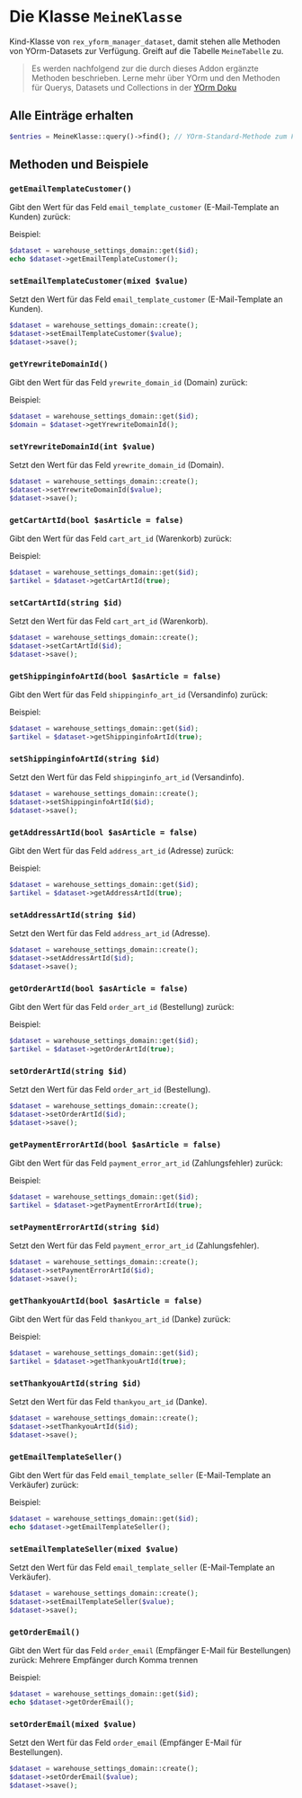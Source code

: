 # Die Klasse `MeineKlasse`

Kind-Klasse von `rex_yform_manager_dataset`, damit stehen alle Methoden von YOrm-Datasets zur Verfügung. Greift auf die Tabelle `MeineTabelle` zu.

> Es werden nachfolgend zur die durch dieses Addon ergänzte Methoden beschrieben. Lerne mehr über YOrm und den Methoden für Querys, Datasets und Collections in der [YOrm Doku](https://github.com/yakamara/yform/blob/master/docs/04_yorm.md)

## Alle Einträge erhalten

```php
$entries = MeineKlasse::query()->find(); // YOrm-Standard-Methode zum Finden von Einträgen, lässt sich mit where(), Limit(), etc. einschränken und Filtern.
```

## Methoden und Beispiele

### `getEmailTemplateCustomer()`

Gibt den Wert für das Feld `email_template_customer` (E-Mail-Template an Kunden) zurück:

Beispiel:

```php
$dataset = warehouse_settings_domain::get($id);
echo $dataset->getEmailTemplateCustomer();
```

### `setEmailTemplateCustomer(mixed $value)`

Setzt den Wert für das Feld `email_template_customer` (E-Mail-Template an Kunden).

```php
$dataset = warehouse_settings_domain::create();
$dataset->setEmailTemplateCustomer($value);
$dataset->save();
```

### `getYrewriteDomainId()`

Gibt den Wert für das Feld `yrewrite_domain_id` (Domain) zurück:

Beispiel:

```php
$dataset = warehouse_settings_domain::get($id);
$domain = $dataset->getYrewriteDomainId();
```

### `setYrewriteDomainId(int $value)`

Setzt den Wert für das Feld `yrewrite_domain_id` (Domain).

```php
$dataset = warehouse_settings_domain::create();
$dataset->setYrewriteDomainId($value);
$dataset->save();
```

### `getCartArtId(bool $asArticle = false)`

Gibt den Wert für das Feld `cart_art_id` (Warenkorb) zurück:

Beispiel:

```php
$dataset = warehouse_settings_domain::get($id);
$artikel = $dataset->getCartArtId(true);
```

### `setCartArtId(string $id)`

Setzt den Wert für das Feld `cart_art_id` (Warenkorb).

```php
$dataset = warehouse_settings_domain::create();
$dataset->setCartArtId($id);
$dataset->save();
```

### `getShippinginfoArtId(bool $asArticle = false)`

Gibt den Wert für das Feld `shippinginfo_art_id` (Versandinfo) zurück:

Beispiel:

```php
$dataset = warehouse_settings_domain::get($id);
$artikel = $dataset->getShippinginfoArtId(true);
```

### `setShippinginfoArtId(string $id)`

Setzt den Wert für das Feld `shippinginfo_art_id` (Versandinfo).

```php
$dataset = warehouse_settings_domain::create();
$dataset->setShippinginfoArtId($id);
$dataset->save();
```

### `getAddressArtId(bool $asArticle = false)`

Gibt den Wert für das Feld `address_art_id` (Adresse) zurück:

Beispiel:

```php
$dataset = warehouse_settings_domain::get($id);
$artikel = $dataset->getAddressArtId(true);
```

### `setAddressArtId(string $id)`

Setzt den Wert für das Feld `address_art_id` (Adresse).

```php
$dataset = warehouse_settings_domain::create();
$dataset->setAddressArtId($id);
$dataset->save();
```

### `getOrderArtId(bool $asArticle = false)`

Gibt den Wert für das Feld `order_art_id` (Bestellung) zurück:

Beispiel:

```php
$dataset = warehouse_settings_domain::get($id);
$artikel = $dataset->getOrderArtId(true);
```

### `setOrderArtId(string $id)`

Setzt den Wert für das Feld `order_art_id` (Bestellung).

```php
$dataset = warehouse_settings_domain::create();
$dataset->setOrderArtId($id);
$dataset->save();
```

### `getPaymentErrorArtId(bool $asArticle = false)`

Gibt den Wert für das Feld `payment_error_art_id` (Zahlungsfehler) zurück:

Beispiel:

```php
$dataset = warehouse_settings_domain::get($id);
$artikel = $dataset->getPaymentErrorArtId(true);
```

### `setPaymentErrorArtId(string $id)`

Setzt den Wert für das Feld `payment_error_art_id` (Zahlungsfehler).

```php
$dataset = warehouse_settings_domain::create();
$dataset->setPaymentErrorArtId($id);
$dataset->save();
```

### `getThankyouArtId(bool $asArticle = false)`

Gibt den Wert für das Feld `thankyou_art_id` (Danke) zurück:

Beispiel:

```php
$dataset = warehouse_settings_domain::get($id);
$artikel = $dataset->getThankyouArtId(true);
```

### `setThankyouArtId(string $id)`

Setzt den Wert für das Feld `thankyou_art_id` (Danke).

```php
$dataset = warehouse_settings_domain::create();
$dataset->setThankyouArtId($id);
$dataset->save();
```

### `getEmailTemplateSeller()`

Gibt den Wert für das Feld `email_template_seller` (E-Mail-Template an Verkäufer) zurück:

Beispiel:

```php
$dataset = warehouse_settings_domain::get($id);
echo $dataset->getEmailTemplateSeller();
```

### `setEmailTemplateSeller(mixed $value)`

Setzt den Wert für das Feld `email_template_seller` (E-Mail-Template an Verkäufer).

```php
$dataset = warehouse_settings_domain::create();
$dataset->setEmailTemplateSeller($value);
$dataset->save();
```

### `getOrderEmail()`

Gibt den Wert für das Feld `order_email` (Empfänger E-Mail für Bestellungen) zurück: Mehrere Empfänger durch Komma trennen

Beispiel:

```php
$dataset = warehouse_settings_domain::get($id);
echo $dataset->getOrderEmail();
```

### `setOrderEmail(mixed $value)`

Setzt den Wert für das Feld `order_email` (Empfänger E-Mail für Bestellungen).

```php
$dataset = warehouse_settings_domain::create();
$dataset->setOrderEmail($value);
$dataset->save();
```
